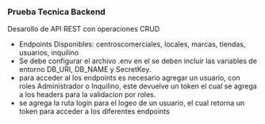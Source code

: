 ### Prueba Tecnica Backend

Desarollo de API REST con operaciones CRUD
- Endpoints Disponibles: centroscomerciales, locales, marcas, tiendas, usuarios, inquilino
- Se debe configurar el archivo .env en el se deben  incluir las variables de entorno DB_URI, DB_NAME y SecretKey.
- para acceder al los endpoints es necesario agregar un usuario, con roles Administrador o Inquilino,  este devuelve un token el cual se agrega a los headers para la validacion por roles.
- se agrega la ruta login para el logeo de un usuario, el cual retorna un token para acceder a los diferentes endpoints